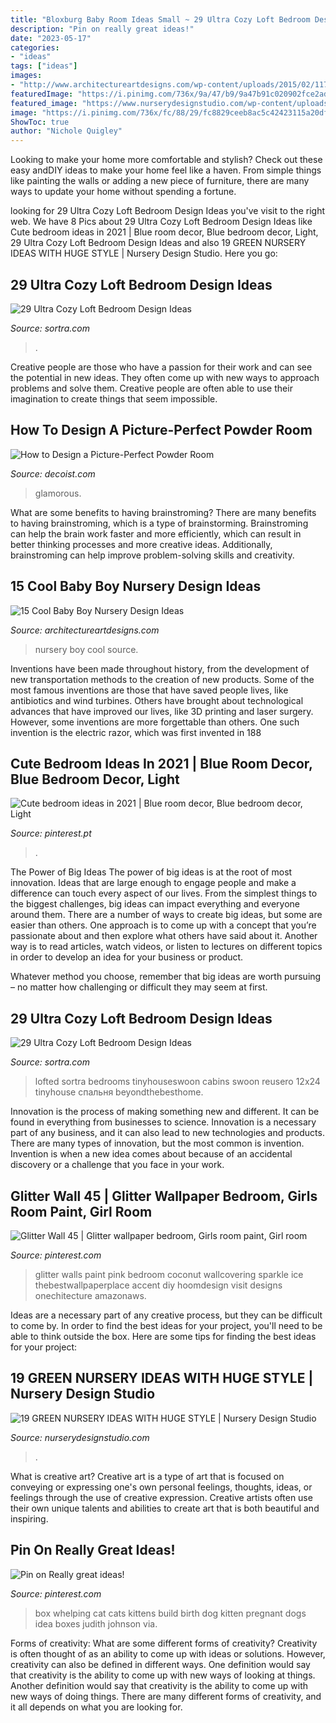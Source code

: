 ```yaml
---
title: "Bloxburg Baby Room Ideas Small ~ 29 Ultra Cozy Loft Bedroom Design Ideas"
description: "Pin on really great ideas!"
date: "2023-05-17"
categories:
- "ideas"
tags: ["ideas"]
images:
- "http://www.architectureartdesigns.com/wp-content/uploads/2015/02/1176-630x418.jpg"
featuredImage: "https://i.pinimg.com/736x/9a/47/b9/9a47b91c020902fce2ad1156c57530e0.jpg"
featured_image: "https://www.nurserydesignstudio.com/wp-content/uploads/2020/05/GREEN-NURSERY-IDEAS-4.png"
image: "https://i.pinimg.com/736x/fc/88/29/fc8829ceeb8ac5c42423115a20df296f.jpg"
ShowToc: true
author: "Nichole Quigley"
---
```



Looking to make your home more comfortable and stylish? Check out these easy andDIY ideas to make your home feel like a haven. From simple things like painting the walls or adding a new piece of furniture, there are many ways to update your home without spending a fortune.

	

		
looking for 29 Ultra Cozy Loft Bedroom Design Ideas you've visit to the right web. We have 8 Pics about 29 Ultra Cozy Loft Bedroom Design Ideas like Cute bedroom ideas in 2021 | Blue room decor, Blue bedroom decor, Light, 29 Ultra Cozy Loft Bedroom Design Ideas and also 19 GREEN NURSERY IDEAS WITH HUGE STYLE | Nursery Design Studio. Here you go:
		
    
## 29 Ultra Cozy Loft Bedroom Design Ideas

<img loading=lazy src="https://www.sortra.com/wp-content/uploads/2014/11/loft-bedroom-design15.jpg" onerror="this.onerror=null;this.src='https://tse2.mm.bing.net/th?id=OIP.UtN42lHpSlFN4cKXm-RpxQHaKj&amp;pid=15.1';" alt="29 Ultra Cozy Loft Bedroom Design Ideas">

_Source: sortra.com_

>. 

	

Creative people are those who have a passion for their work and can see the potential in new ideas. They often come up with new ways to approach problems and solve them. Creative people are often able to use their imagination to create things that seem impossible.

    
## How To Design A Picture-Perfect Powder Room

<img loading=lazy src="https://cdn.decoist.com/wp-content/uploads/2015/05/Glamorous-powder-room-in-blue-and-gold.jpg" onerror="this.onerror=null;this.src='https://tse1.mm.bing.net/th?id=OIP.b4gste2IUOsB-BpGsOMCkgHaKV&amp;pid=15.1';" alt="How to Design a Picture-Perfect Powder Room">

_Source: decoist.com_

>glamorous. 

	

What are some benefits to having brainstroming?
There are many benefits to having brainstroming, which is a type of brainstorming. Brainstroming can help the brain work faster and more efficiently, which can result in better thinking processes and more creative ideas. Additionally, brainstroming can help improve problem-solving skills and creativity.

    
## 15 Cool Baby Boy Nursery Design Ideas

<img loading=lazy src="http://www.architectureartdesigns.com/wp-content/uploads/2015/02/1176-630x418.jpg" onerror="this.onerror=null;this.src='https://tse4.mm.bing.net/th?id=OIP.pJSaOp-6OA21kf9O2AymyAHaE6&amp;pid=15.1';" alt="15 Cool Baby Boy Nursery Design Ideas">

_Source: architectureartdesigns.com_

>nursery boy cool source. 

	

Inventions have been made throughout history, from the development of new transportation methods to the creation of new products. Some of the most famous inventions are those that have saved people lives, like antibiotics and wind turbines. Others have brought about technological advances that have improved our lives, like 3D printing and laser surgery. However, some inventions are more forgettable than others. One such invention is the electric razor, which was first invented in 188
    
## Cute Bedroom Ideas In 2021 | Blue Room Decor, Blue Bedroom Decor, Light

<img loading=lazy src="https://i.pinimg.com/736x/fc/88/29/fc8829ceeb8ac5c42423115a20df296f.jpg" onerror="this.onerror=null;this.src='https://tse3.mm.bing.net/th?id=OIP.W40OoiblQ0zSuCz_j4dP3QHaJ3&amp;pid=15.1';" alt="Cute bedroom ideas in 2021 | Blue room decor, Blue bedroom decor, Light">

_Source: pinterest.pt_

>. 

	

The Power of Big Ideas
The power of big ideas is at the root of most innovation. Ideas that are large enough to engage people and make a difference can touch every aspect of our lives. From the simplest things to the biggest challenges, big ideas can impact everything and everyone around them.
There are a number of ways to create big ideas, but some are easier than others. One approach is to come up with a concept that you’re passionate about and then explore what others have said about it. Another way is to read articles, watch videos, or listen to lectures on different topics in order to develop an idea for your business or product.

Whatever method you choose, remember that big ideas are worth pursuing – no matter how challenging or difficult they may seem at first.

    
## 29 Ultra Cozy Loft Bedroom Design Ideas

<img loading=lazy src="https://www.sortra.com/wp-content/uploads/2014/11/loft-bedroom-design02.jpg" onerror="this.onerror=null;this.src='https://tse4.mm.bing.net/th?id=OIP.ZzzFSLylSihsrvvMtqww6gHaJ3&amp;pid=15.1';" alt="29 Ultra Cozy Loft Bedroom Design Ideas">

_Source: sortra.com_

>lofted sortra bedrooms tinyhouseswoon cabins swoon reusero 12x24 tinyhouse спальня beyondthebesthome. 

	

Innovation is the process of making something new and different. It can be found in everything from businesses to science. Innovation is a necessary part of any business, and it can also lead to new technologies and products. There are many types of innovation, but the most common is invention. Invention is when a new idea comes about because of an accidental discovery or a challenge that you face in your work.

    
## Glitter Wall 45 | Glitter Wallpaper Bedroom, Girls Room Paint, Girl Room

<img loading=lazy src="https://i.pinimg.com/736x/9a/47/b9/9a47b91c020902fce2ad1156c57530e0.jpg" onerror="this.onerror=null;this.src='https://tse1.mm.bing.net/th?id=OIP.YM5CgJuTljo67eifSeAoQwHaJ4&amp;pid=15.1';" alt="Glitter Wall 45 | Glitter wallpaper bedroom, Girls room paint, Girl room">

_Source: pinterest.com_

>glitter walls paint pink bedroom coconut wallcovering sparkle ice thebestwallpaperplace accent diy hoomdesign visit designs onechitecture amazonaws. 

	

Ideas are a necessary part of any creative process, but they can be difficult to come by. In order to find the best ideas for your project, you'll need to be able to think outside the box. Here are some tips for finding the best ideas for your project: 

    
## 19 GREEN NURSERY IDEAS WITH HUGE STYLE | Nursery Design Studio

<img loading=lazy src="https://www.nurserydesignstudio.com/wp-content/uploads/2020/05/GREEN-NURSERY-IDEAS-4.png" onerror="this.onerror=null;this.src='https://tse1.mm.bing.net/th?id=OIP.HH6MtJZgw_VbpJZ41SaSpwHaLH&amp;pid=15.1';" alt="19 GREEN NURSERY IDEAS WITH HUGE STYLE | Nursery Design Studio">

_Source: nurserydesignstudio.com_

>. 

	

What is creative art?
Creative art is a type of art that is focused on conveying or expressing one's own personal feelings, thoughts, ideas, or feelings through the use of creative expression. Creative artists often use their own unique talents and abilities to create art that is both beautiful and inspiring.

    
## Pin On Really Great Ideas!

<img loading=lazy src="https://i.pinimg.com/736x/fe/db/a9/fedba9a03fa2e3961b58d88c8188ffe5--whelping-box-cat-room.jpg" onerror="this.onerror=null;this.src='https://tse3.mm.bing.net/th?id=OIP.wDlFei1S0bMqXU1KiMDSvQHaJ4&amp;pid=15.1';" alt="Pin on Really great ideas!">

_Source: pinterest.com_

>box whelping cat cats kittens build birth dog kitten pregnant dogs idea boxes judith johnson via. 

	

Forms of creativity: What are some different forms of creativity?
Creativity is often thought of as an ability to come up with ideas or solutions. However, creativity can also be defined in different ways. One definition would say that creativity is the ability to come up with new ways of looking at things. Another definition would say that creativity is the ability to come up with new ways of doing things. There are many different forms of creativity, and it all depends on what you are looking for.

